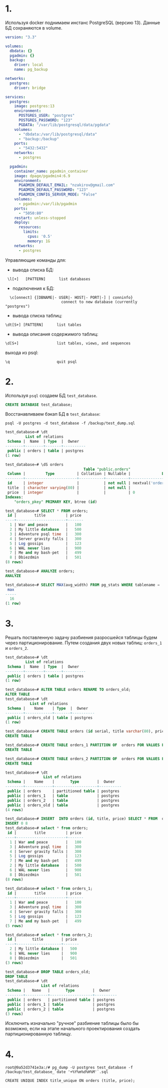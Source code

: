 # 1.

Используя docker поднимаем инстанс PostgreSQL (версию 13). Данные БД сохраняются в volume.

```yaml
version: "3.3"

volumes:
  dbdata: {}
  pgadmin: {}
  backup:
    driver: local
    name: pg_backup

networks:
  postgres:
    driver: bridge

services:
  postgres:
    image: postgres:13
    environment:
      POSTGRES_USER: "postgres"
      POSTGRES_PASSWORD: "123"
      PGDATA: "/var/lib/postgresql/data/pgdata"
    volumes:
      - "dbdata:/var/lib/postgresql/data"
      - "backup:/backup"
    ports:
      - "5432:5432"
    networks: 
      - postgres

  pgadmin:
    container_name: pgadmin_container
    image: dpage/pgadmin4:6.9
    environment:
      PGADMIN_DEFAULT_EMAIL: "nzakirov@gmail.com"
      PGADMIN_DEFAULT_PASSWORD: "123"
      PGADMIN_CONFIG_SERVER_MODE: "False"
    volumes:
      - pgadmin:/var/lib/pgadmin
    ports:
      - "5050:80"
    restart: unless-stopped
    deploy:
      resources:
        limits:
          cpus: '0.5'
          memory: 1G
    networks:
      - postgres

```

Управляющие команды для:

- вывода списка БД:
```
 \l[+]   [PATTERN]      list databases
```
- подключения к БД:
```
  \c[onnect] {[DBNAME|- USER|- HOST|- PORT|-] | conninfo}
                         connect to new database (currently "postgres")
```
- вывода списка таблиц:
```
\dt[S+] [PATTERN]      list tables
```
- вывода описания содержимого таблиц:
```
\d[S+]                 list tables, views, and sequences
```
выхода из psql:
```
\q                     quit psql
```

# 2.

Используя ```psql``` создаем БД ```test_database```.
```sql
CREATE DATABASE test_database;
```

Восстанавливаем бэкап БД в ```test_database```:

```psql -U postgres -d test_database -f /backup/test_dump.sql```


```sql
test_database=# \dt
         List of relations
 Schema |  Name  | Type  |  Owner   
--------+--------+-------+----------
 public | orders | table | postgres
(1 row)

test_database=# \dS orders
                                   Table "public.orders"
 Column |         Type          | Collation | Nullable |              Default               
--------+-----------------------+-----------+----------+------------------------------------
 id     | integer               |           | not null | nextval('orders_id_seq'::regclass)
 title  | character varying(80) |           | not null | 
 price  | integer               |           |          | 0
Indexes:
    "orders_pkey" PRIMARY KEY, btree (id)

test_database=# SELECT * FROM orders;
 id |        title         | price 
----+----------------------+-------
  1 | War and peace        |   100
  2 | My little database   |   500
  3 | Adventure psql time  |   300
  4 | Server gravity falls |   300
  5 | Log gossips          |   123
  6 | WAL never lies       |   900
  7 | Me and my bash-pet   |   499
  8 | Dbiezdmin            |   501
(8 rows)
```

```sql
test_database=# ANALYZE orders;
ANALYZE
```

```sql
test_database=# SELECT MAX(avg_width) FROM pg_stats WHERE tablename = 'orders';
 max 
-----
  16
(1 row)
```

# 3.

Решать поставленную задачу разбиения разросшейся таблицы будем через партиционирование. Путем создания двух новых таблиц: ```orders_1``` и ```orders_2```.

```sql
test_database=# \dt
         List of relations
 Schema |  Name  | Type  |  Owner   
--------+--------+-------+----------
 public | orders | table | postgres
(1 row)

test_database=# ALTER TABLE orders RENAME TO orders_old;
ALTER TABLE
test_database=# \dt
           List of relations
 Schema |    Name    | Type  |  Owner   
--------+------------+-------+----------
 public | orders_old | table | postgres
(1 row)
```

```sql
test_database=# CREATE TABLE orders (id serial, title varchar(80), price integer) PARTITION BY RANGE(price);
CREATE TABLE

test_database=# CREATE TABLE orders_1 PARTITION OF  orders FOR VALUES FROM (0) TO (500);
CREATE TABLE

test_database=# CREATE TABLE orders_2 PARTITION OF  orders FOR VALUES FROM (500) TO (1000);
CREATE TABLE

test_database=# \dt
                 List of relations
 Schema |    Name    |       Type        |  Owner   
--------+------------+-------------------+----------
 public | orders     | partitioned table | postgres
 public | orders_1   | table             | postgres
 public | orders_2   | table             | postgres
 public | orders_old | table             | postgres
(4 rows)

test_database=# INSERT  INTO orders (id, title, price) SELECT * FROM  orders_old;
INSERT 0 8
test_database=# select * from orders;
 id |        title         | price 
----+----------------------+-------
  1 | War and peace        |   100
  3 | Adventure psql time  |   300
  4 | Server gravity falls |   300
  5 | Log gossips          |   123
  7 | Me and my bash-pet   |   499
  2 | My little database   |   500
  6 | WAL never lies       |   900
  8 | Dbiezdmin            |   501
(8 rows)

test_database=# select * from orders_1;
 id |        title         | price 
----+----------------------+-------
  1 | War and peace        |   100
  3 | Adventure psql time  |   300
  4 | Server gravity falls |   300
  5 | Log gossips          |   123
  7 | Me and my bash-pet   |   499
(5 rows)

test_database=# select * from orders_2;
 id |       title        | price 
----+--------------------+-------
  2 | My little database |   500
  6 | WAL never lies     |   900
  8 | Dbiezdmin          |   501
(3 rows)

test_database=# DROP TABLE orders_old;
DROP TABLE
test_database=# \dt
                List of relations
 Schema |   Name   |       Type        |  Owner   
--------+----------+-------------------+----------
 public | orders   | partitioned table | postgres
 public | orders_1 | table             | postgres
 public | orders_2 | table             | postgres
(3 rows)
```

Исключить изначально "ручное" разбиение таблицы было бы возможно, если на этапе начального проектирования создать партиционированную таблицу.


# 4.

```root@9a52d3741e3a:/# pg_dump -U postgres test_database -f /backup/test_database_`date '+%Y%m%d%H%M'`.sql```

```CREATE UNIQUE INDEX title_unique ON orders (title, price);```
